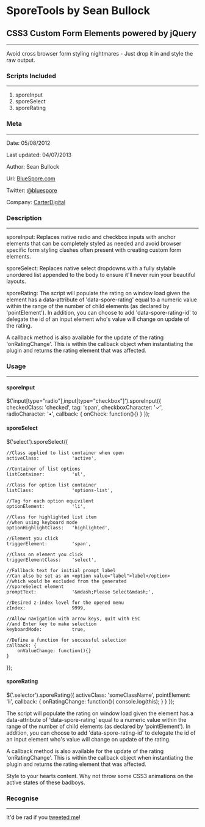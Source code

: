 # SporeTools by Sean Bullock
## CSS3 Custom Form Elements powered by jQuery

----------------------
Avoid cross browser form styling nightmares - Just drop it in and style the raw output.


### Scripts Included
----------        
1. sporeInput
2. sporeSelect
3. sporeRating



### Meta
----------
Date:			05/08/2012

Last updated: 	04/07/2013

Author:			Sean Bullock

Url:			[BlueSpore.com](http://bluespore.com)               

Twitter:		[@bluespore](http://twitter.com/bluespore)

Company:		[CarterDigital](http://carterdigital.com.au/)



### Description
----------
sporeInput:
Replaces native radio and checkbox inputs with anchor elements that can be
completely styled as needed and avoid browser specific form styling clashes
often present with creating custom form elements.

sporeSelect:
Replaces native select dropdowns with a fully stylable unordered list appended to the body to ensure it'll never ruin your beautiful layouts.

sporeRating:
The script will populate the rating on window load given the element has
a data-attribute of 'data-spore-rating' equal to a numeric value within the 
range of the number of child elements (as declared by 'pointElement').
In addition, you can choose to add 'data-spore-rating-id' to delegate the id
of an input element who's value will change on update of the rating.

A callback method is also available for the update of the rating 'onRatingChange'.
This is within the callback object when instantiating the plugin and returns
the rating element that was affected.



### Usage
----------

#### sporeInput
$('input[type="radio"],input[type="checkbox"]').sporeInput({
	checkedClass: 		'checked',
	tag: 				'span',
	checkboxCharacter: 	'&#10003;',
	radioCharacter: 	'&bull;',
	callback: {
		onCheck: function(){}
	}
});

#### sporeSelect
$('select').sporeSelect({

	//Class applied to list container when open
	activeClass: 			'active',

	//Container of list options
	listContainer: 			'ul',

	//Class for option list container
	listClass: 				'options-list',

	//Tag for each option equivilent 
	optionElement: 			'li',

	//Class for highlighted list item
	//when using keyboard mode
	optionHighlightClass: 	'highlighted',

	//Element you click
	triggerElement: 		'span',

	//Class on element you click
	triggerElementClass: 	'select',

	//Fallback text for initial prompt label
	//Can also be set as an <option value="label">label</option>
	//which would be excluded from the generated
	//sporeSelect element
	promptText: 			'&mdash;Please Select&mdash;',

	//Desired z-index level for the opened menu
	zIndex: 				9999,

	//Allow navigation with arrow keys, quit with ESC
	//and Enter key to make selection
	keyboardMode: 			true,

	//Define a function for successful selection
	callback: {
		onValueChange: function(){}
	}
});

#### sporeRating
$('.selector').sporeRating({
	activeClass: 'someClassName',
	pointElement: 'li',
	callback: {
		onRatingChange: function(){
			console.log(this);
		}
	}
});

The script will populate the rating on window load given the element has
a data-attribute of 'data-spore-rating' equal to a numeric value within the 
range of the number of child elements (as declared by 'pointElement').
In addition, you can choose to add 'data-spore-rating-id' to delegate the id
of an input element who's value will change on update of the rating.

A callback method is also available for the update of the rating 'onRatingChange'.
This is within the callback object when instantiating the plugin and returns
the rating element that was affected.

Style to your hearts content. Why not throw some CSS3 animations on the active states of these badboys.



### Recognise
----------
It'd be rad if you [tweeted me](http://twitter.com/bluespore)!